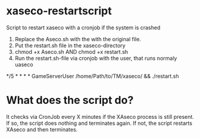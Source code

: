# xaseco-restartscript
Script to restart xaseco with a cronjob if the system is crashed

1. Replace the Aseco.sh with the with the original file.
2. Put the restart.sh file in the xaseco-directory
3. chmod +x Aseco.sh AND chmod +x restart.sh
4. Run the restart.sh-file via cronjob with the user, that runs normaly uaseco

*/5 * * * * GameServerUser /home/Path/to/TM/xaseco/ && ./restart.sh

# What does the script do?

It checks via CronJob every X minutes if the XAseco process is still present.
If so, the script does nothing and terminates again.
If not, the script restarts XAseco and then terminates.
